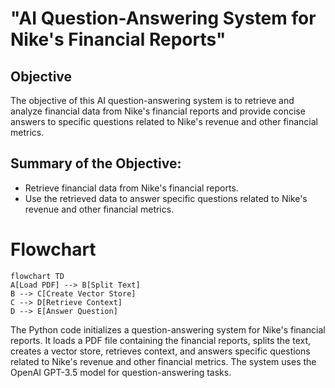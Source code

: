 # "AI Question-Answering System for Nike's Financial Reports"

## Objective
The objective of this AI question-answering system is to retrieve and analyze financial data from Nike's financial reports and provide concise answers to specific questions related to Nike's revenue and other financial metrics.

## Summary of the Objective:
- Retrieve financial data from Nike's financial reports.
- Use the retrieved data to answer specific questions related to Nike's revenue and other financial metrics.

# Flowchart
```mermaid
flowchart TD
A[Load PDF] --> B[Split Text]
B --> C[Create Vector Store]
C --> D[Retrieve Context]
D --> E[Answer Question]
```

The Python code initializes a question-answering system for Nike's financial reports. It loads a PDF file containing the financial reports, splits the text, creates a vector store, retrieves context, and answers specific questions related to Nike's revenue and other financial metrics. The system uses the OpenAI GPT-3.5 model for question-answering tasks.